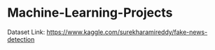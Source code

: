 # Machine-Learning-Projects
Dataset Link: https://www.kaggle.com/surekharamireddy/fake-news-detection
